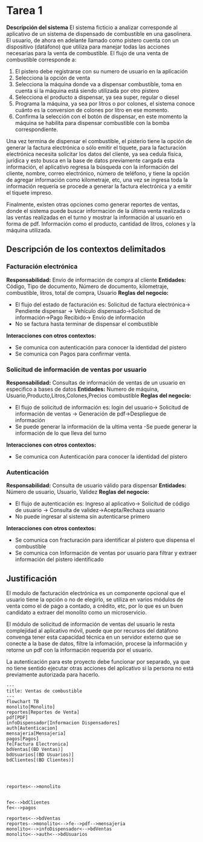 # Tarea 1
**Descripción del sistema**
El sistema ficticio a analizar corresponde al aplicativo de un sistema de dispensado de combustible en una gasolinera. El usuario, de ahora en adelante llamado como pistero cuenta con un dispositivo (datáfono) que utiliza para manejar todas las acciones necesarias para la venta de combustible.
El flujo de una venta de combustible corresponde a:

1. El pistero debe registrarse con su numero de usuario en la aplicación	
2. Selecciona la opción de venta
3. Selecciona la máquina donde va a dispensar combustible, toma en cuenta si la máquina está siendo utilizada por otro pistero
4. Selecciona el producto a dispensar, ya sea super, regular o diesel
5. Programa la máquina, ya sea por litros o por colones, el sistema conoce cuánto es la conversion de colones por litro en ese momento.
6. Confirma la selección con el botón de dispensar, en este momento la máquina se habilita para dispensar combustible con la bomba correspondiente.


Una vez termina de dispensar el combustible, el pisterio tiene la opción de generar la factura electrónica o sólo emitir el tiquete, para la facturación electrónica necesita solicitar los datos del cliente, ya sea cedula física, jurídica y esto busca en la base de datos previamente cargada esta información, el aplicativo regresa la búsqueda con la información del cliente, nombre, correo electrónico, número de teléfono, y tiene la opción de agregar información como kilometraje, etc, una vez se ingresa toda la información requería se procede a generar la factura electrónica y a emitir el tiquete impreso.

Finalmente, existen otras opciones como generar reportes de ventas, donde el sistema puede buscar información de la última venta realizada o las ventas realizadas en el turno y mostrar la información al usuario en forma de pdf. Información como el producto, cantidad de litros, colones y la máquina utilizada.

## Descripción de los contextos delimitados
### Facturación electrónica
**Responsabilidad:** Envío de información de compra al cliente 
**Entidades:** Código, Tipo de documento, Número de documento, kilometraje, combustible, litros, total de compra, Usuario
**Reglas del negocio:**
- El flujo del estado de facturación es: Solicitud de factura electrónica→ Pendiente dispensar → Vehículo dispensado→Solicitud de información→Pago Recibido→ Envío de información 
- No se factura hasta terminar de dispensar el combustible

**Interacciones con otros contextos:**
- Se comunica con autenticación para conocer la identidad del pistero
- Se comunica con Pagos para confirmar venta.

### Solicitud de información de ventas por usuario
**Responsabilidad:** Consultas de información de ventas de un usuario en especifico a bases de datos
**Entidades:** Numero de máquina, Usuario,Producto,Litros,Colones,Precios combustible
**Reglas del negocio:**
- El flujo de solicitud de información es: login del usuario→ Solicitud de información de ventas → Generación de pdf→Despliegue de información 
- Se puede generar la información de la ultima venta
-Se puede generar la información de lo que lleva del turno

**Interacciones con otros contextos:**
- Se comunica con Autenticación para conocer la identidad del pistero

### Autenticación
**Responsabilidad:** Consulta de usuario válido para dispensar
**Entidades:** Número de usuario, Usuario, Validez
**Reglas del negocio:**
- El flujo de autenticación es: Ingreso al aplicativo→ Solicitud de código de usuario → Consulta de validez→Acepta/Rechaza usuario 
- No puede ingresar al sistema sin autenticarse primero

**Interacciones con otros contextos:**
- Se comunica con fracturación para identificar al pistero que dispensa el combustible
- Se comunica con Información de ventas por usuario para filtrar y extraer información del pistero identificado

## Justificación

El modulo de facturación electrónica es un componente opcional que el usuario tiene la opción o no de elegirlo, se utiliza en varios módulos de venta como el de pago a contado, a crédito, etc, por lo que es un buen candidato a extraer del monolito como un microservicio.

El módulo de solicitud de información de ventas del usuario le resta complejidad al aplicativo móvil, puede que por recursos del datáfono convenga tener esta capacidad técnica en un servidor externo que se conecte a la base de datos, filtre la infomación, procese la información y retorne un pdf con la información requerida por el usuario.

La autenticación para este proyecto debe funcionar por separado, ya que no tiene sentido ejecutar otras acciones del aplicativo si la persona no está previamente autorizada para hacerlo. 
```mermaid
---
title: Ventas de combustible
---
flowchart TB
monolito[Monolito]
reportes[Reportes de Venta]
pdf[PDF]
infoDispensador[Informacion Dispensadores]
auth[Autenticacion]
mensajeria[Mensajeria]
pagos[Pagos]
fe[Factura Electronica]
bdVentas[(BD Ventas)]
bdUsuarios[(BD Usuarios)]
bdClientes[(BD Clientes)]




reportes<-->monolito


fe<-->bdClientes
fe<-->pagos

reportes<-->bdVentas
reportes-->monolito<-->fe-->pdf-->mensajeria
monolito<-->infoDispensador<-->bdVentas
monolito<-->auth<-->bdUsuarios
```
